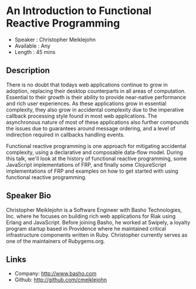 An Introduction to Functional Reactive Programming
========================

* Speaker   : Christopher Meiklejohn
* Available : Any
* Length    : 45 mins

Description
-----------

There is no doubt that todays web applications continue to grow in
adoption, replacing their desktop counterparts in all areas of
computation. Essential to their growth is their ability to provide
near-native performance and rich user experiences. As these applications
grow in essential complexity, they also grow in accidental complexity
due to the imperative callback processing style found in most web
applications. The asynchronous nature of most of these applications also
further compounds the issues due to guarantees around message ordering,
and a level of indirection required in callbacks handling events.

Functional reactive programming is one approach for mitigating
accidental complexity, using a declarative and composable data-flow
model. During this talk, we'll look at the history of functional
reactive programming, some JavaScript implementations of FRP, and
finally some ClojureScript implementations of FRP and examples on how to
get started with using functional reactive programming.

Speaker Bio
-----------

Christopher Meiklejohn is a Software Engineer with Basho Technologies,
Inc. where he focuses on building rich web applications for Riak using
Erlang and JavaScript. Before joining Basho, he worked at Swipely, a
loyalty program startup based in Providence where he maintained critical
infrastructure components written in Ruby. Christopher currently serves
as one of the maintainers of Rubygems.org.

Links
-----

* Company: http://www.basho.com
* Github: http://github.com/cmeiklejohn
